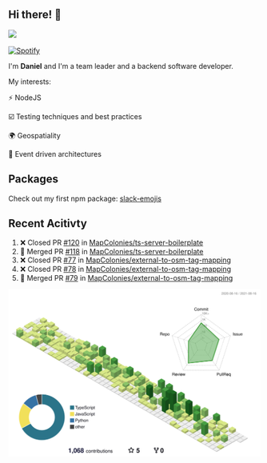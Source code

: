 ## Hi there! 👋

<p>
  <img src="https://github-readme-stats.vercel.app/api?username=syncush&theme=tokyonight">
</p>

[![Spotify](https://novatorem-rust.vercel.app/api/spotify)](https://open.spotify.com/user/syncush)

I'm **Daniel** and I'm a team leader and a backend software developer.

My interests:

⚡ NodeJS

☑️ Testing techniques and best practices

🌍 Geospatiality

🧠 Event driven architectures

## Packages
Check out my first npm package: [slack-emojis](https://www.npmjs.com/package/slack-emojis)

## Recent Acitivty
<!--START_SECTION:activity-->
1. ❌ Closed PR [#120](https://github.com/MapColonies/ts-server-boilerplate/pull/120) in [MapColonies/ts-server-boilerplate](https://github.com/MapColonies/ts-server-boilerplate)
2. 🎉 Merged PR [#118](https://github.com/MapColonies/ts-server-boilerplate/pull/118) in [MapColonies/ts-server-boilerplate](https://github.com/MapColonies/ts-server-boilerplate)
3. ❌ Closed PR [#77](https://github.com/MapColonies/external-to-osm-tag-mapping/pull/77) in [MapColonies/external-to-osm-tag-mapping](https://github.com/MapColonies/external-to-osm-tag-mapping)
4. ❌ Closed PR [#78](https://github.com/MapColonies/external-to-osm-tag-mapping/pull/78) in [MapColonies/external-to-osm-tag-mapping](https://github.com/MapColonies/external-to-osm-tag-mapping)
5. 🎉 Merged PR [#79](https://github.com/MapColonies/external-to-osm-tag-mapping/pull/79) in [MapColonies/external-to-osm-tag-mapping](https://github.com/MapColonies/external-to-osm-tag-mapping)
<!--END_SECTION:activity-->

![contrib](./profile-3d-contrib/profile-green-animate.svg)
